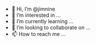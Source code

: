 - 👋 Hi, I’m @jimnine
- 👀 I’m interested in ...
- 🌱 I’m currently learning ...
- 💞️ I’m looking to collaborate on ...
- 📫 How to reach me ...

<!---
jimnine/jimnine is a ✨ special ✨ repository because its `README.md` (this file) appears on your GitHub profile.
You can click the Preview link to take a look at your changes.
--->

